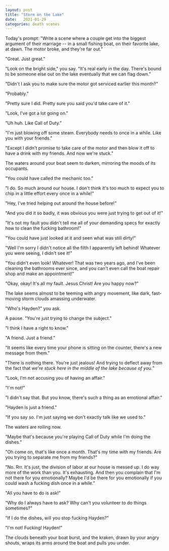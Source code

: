 ```yaml
---
layout: post
title: "Storm on the Lake"
date:   2021-01-29
categories: death scenes
---
```

Today's prompt: "Write a scene where a couple get into the biggest argument of their marriage -- in a small fishing boat, on their favorite lake, at dawn. The motor broke, and they're far out."

"Great. Just great."

"Look on the bright side," you say. "It's real early in the day. There's bound to be someone else out on the lake eventually that we can flag down."

"Didn't I ask you to make sure the motor got serviced earlier this month?"

"Probably."

"Pretty sure I did. Pretty sure you said you'd take care of it."

"Look, I've got a lot going on."

"Uh huh. Like Call of Duty."

"I'm just blowing off some steam. Everybody needs to once in a while. Like you with your friends."

"Except I didn't promise to take care of the motor and then blow it off to have a drink with my friends. And now we're stuck."

The waters around your boat seem to darken, mirroring the moods of its occupants.

"You could have called the mechanic too."

"I do. So much around our house. I don't think it's too much to expect you to chip in a little effort every once in a while!"

"Hey, I've tried helping out around the house before!"

"And you did it so badly, it was obvious you were just trying to get out of it!"

"It's not my fault you didn't tell me all of your demanding specs for exactly how to clean the fucking bathroom!"

"You could have just looked at it and seen what was still dirty!"

"Well I'm sorry I didn't notice all the filth I apparently left behind! Whatever you were seeing, I didn't see it!"

"You didn't even look! Whatever! That was two years ago, and I've been cleaning the bathrooms ever since, and you can't even call the boat repair shop and make an appointment!"

"Okay, okay! It's all my fault. Jesus Christ! Are you happy now?"

The lake seems almost to be teeming with angry movement, like dark, fast-moving storm clouds amassing underwater.

"Who's Hayden?" you ask.

A pause. "You're just trying to change the subject."

"I think I have a right to know."

"A friend. Just a friend."

"It seems like every time your phone is sitting on the counter, there's a new message from them."

"There is nothing there. You're just jealous! And trying to deflect away from the fact that _we're stuck here in the middle of the lake because of you._"

"Look, I'm not accusing you of having an affair."

"I'm not!"

"I didn't say that. But you know, there's such a thing as an emotional affair."

"Hayden is just a friend."

"If you say so. I'm just saying we don't exactly talk like we used to."

The waters are roiling now.

"Maybe that's because you're playing Call of Duty while I'm doing the dishes."

"Oh come on, that's like once a month. That's my time with my friends. Are you trying to separate me from my friends?"

"No. Rrr. It's just, the division of labor at our house is messed up. I do way more of the work than you. It's exhausting. And then you complain that I'm not there for you emotionally? Maybe I'd be there for you emotionally if you could wash a fucking dish once in a while."

"All you have to do is ask!"

"Why do I always have to ask? Why can't you volunteer to do things sometimes?"

"If I do the dishes, will you stop fucking Hayden?"

"I'm not! Fucking! Hayden!"

The clouds beneath your boat burst, and the kraken, drawn by your angry shouts, wraps its arms around the boat and pulls you under.
